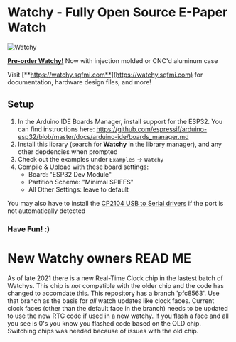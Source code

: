 # Watchy - Fully Open Source E-Paper Watch

![Watchy](https://watchy.sqfmi.com/img/watchy_render.png)

[**Pre-order Watchy!**](https://www.crowdsupply.com/sqfmi/watchy)
Now with injection molded or CNC'd aluminum case

Visit [**https://watchy.sqfmi.com**](https://watchy.sqfmi.com) for documentation, hardware design files, and more!

## Setup
1. In the Arduino IDE Boards Manager, install support for the ESP32. You can find instructions here: https://github.com/espressif/arduino-esp32/blob/master/docs/arduino-ide/boards_manager.md
2. Install this library (search for **Watchy** in the library manager), and any other depdencies when prompted
3. Check out the examples under ```Examples``` -> ```Watchy```
4. Compile & Upload with these board settings:
    * Board: "ESP32 Dev Module"
    * Partition Scheme: "Minimal SPIFFS"
    * All Other Settings: leave to default

You may also have to install the [CP2104 USB to Serial drivers](https://www.silabs.com/products/development-tools/software/usb-to-uart-bridge-vcp-drivers) if the port is not automatically detected

### Have Fun! :)
    
    
# New Watchy owners READ ME
As of late 2021 there is a new Real-Time Clock chip in the lastest batch of Watchys.
This chip is *not* compatible with the older chip and the code has changed to accomdate this. This repository has a branch 'pfc8563'. Use that branch as the basis for *all* watch updates like clock faces. Current clock faces (other than the default face in the branch) needs to be updated to use the new RTC code if used in a new watchy. If you flash a face and all you see is 0's you know you flashed code based on the OLD chip. Switching chips was needed because of issues with the old chip.


